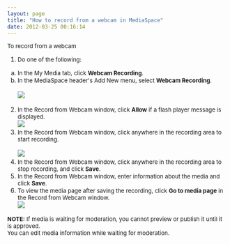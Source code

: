 ```yaml
---
layout: page
title: "How to record from a webcam in MediaSpace"
date: 2012-03-25 00:16:14
---
```


<p class="mce-procedure">
  <span style="font-size: small;">To record from a webcam</span>
</p>

1.  <span style="font-size: small;">Do one of the following: </span>
<ol style="list-style-type: lower-alpha;">
  <li>
    <span style="font-size: small;">In the My Media tab, click <strong>Webcam Recording</strong>.</span>
  </li>
  <li>
    <span style="font-size: small;"><span style="font-size: small;">In the MediaSpace header's Add New menu, select <strong>Webcam Recording</strong>.<br /></span></span><br /><span style="font-size: small;"><img src="{{site.url}}/assets/394">
  </li>
</ol>

2.  <span style="font-size: small;"><span style="font-size: small;">In the Record from Webcam window, click <strong>Allow</strong> if a flash player message is displayed.</span></span><span style="font-size: small;"><br /><span style="font-size: small;"><img src="{{site.url}}/assets/395">
3.  <span style="font-size: small;"><span style="font-size: small;">In the Record from Webcam window, click anywhere in the recording area to start recording.<br /><br /></span></span><span style="font-size: small;"><img src="{{site.url}}/assets/396">
4.  <span style="font-size: small;">In the Record from Webcam window, click anywhere in the recording area to stop recording, and click <strong>Save</strong>.</span>
5.  <span style="font-size: small;">In the Record from Webcam window, enter information about the media and click <strong>Save</strong>.</span>
6.  <span style="font-size: small;">To view the media page after saving the recording, click <strong>Go to media page</strong> in the Record from Webcam window.<br /><span style="font-size: small;"><img src="{{site.url}}/assets/374">

<p class="mce-note-graphic">
  <span style="font-size: small;"><strong>NOTE:</strong> If media is waiting for moderation, you cannot preview or publish it until it is approved. <br /><span>You can edit media information while waiting for moderation.</span> </span>
</p>

<span style="font-size: small;"><br /></span>

<span style="font-size: small;"><br /></span>